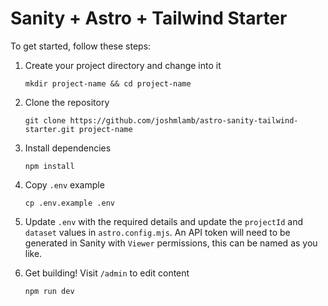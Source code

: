 # Sanity + Astro + Tailwind Starter

To get started, follow these steps:

1) Create your project directory and change into it
    ```
    mkdir project-name && cd project-name
    ```

2) Clone the repository
    ```
    git clone https://github.com/joshmlamb/astro-sanity-tailwind-starter.git project-name
    ```

3) Install dependencies
    ```
    npm install
    ```

4) Copy `.env` example
    ```
    cp .env.example .env
    ```

5) Update `.env` with the required details and update the `projectId` and `dataset` values in `astro.config.mjs`. An API token will need to be generated in Sanity with `Viewer` permissions, this can be named as you like.

6) Get building! Visit `/admin` to edit content
    ```
    npm run dev
    ```
